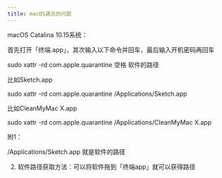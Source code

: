 ```yaml
---
title: macOS遇见的问题
---
```

macOS Catalina 10.15系统：

首先打开「终端.app」，其次输入以下命令并回车，最后输入开机密码再回车

sudo xattr -rd com.apple.quarantine 空格 软件的路径

比如Sketch.app

sudo xattr -rd com.apple.quarantine /Applications/Sketch.app

比如CleanMyMac X.app

sudo xattr -rd com.apple.quarantine /Applications/CleanMyMac X.app

附1：

/Applications/Sketch.app 就是软件的路径

2. 软件路径获取方法：可以将软件拖到「终端app」就可以获得路径